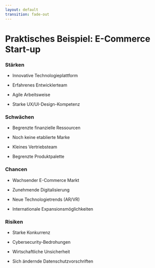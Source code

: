 ```yaml
---
layout: default
transition: fade-out
---
```


# Praktisches Beispiel: E-Commerce Start-up

<div class="grid grid-cols-2 gap-4">
  <div v-click>

### Stärken

- Innovative Technologieplattform
- Erfahrenes Entwicklerteam
- Agile Arbeitsweise
- Starke UX/UI-Design-Kompetenz

  </div>
  <div v-click>

### Schwächen

- Begrenzte finanzielle Ressourcen
- Noch keine etablierte Marke
- Kleines Vertriebsteam
- Begrenzte Produktpalette

  </div>
  <div v-click>

### Chancen

- Wachsender E-Commerce Markt
- Zunehmende Digitalisierung
- Neue Technologietrends (AR/VR)
- Internationale Expansionsmöglichkeiten

  </div>
  <div v-click>

### Risiken

- Starke Konkurrenz
- Cybersecurity-Bedrohungen
- Wirtschaftliche Unsicherheit
- Sich ändernde Datenschutzvorschriften

  </div>
</div>
